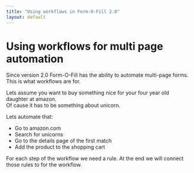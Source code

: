 ```yaml
---
title: "Using workflows in Form-O-Fill 2.0"
layout: default
---
```


# Using workflows for multi page automation

Since version 2.0 Form-O-Fill has the ability to automate multi-page forms.  
This is what workflows are for.

Lets assume you want to buy something nice for your four year old daughter at amazon.  
Of cause it has to be something about unicorn.

Lets automate that:

- Go to amazon.com
- Search for unicorns
- Go to the details page of the first match
- Add the product to the shopping cart

For each step of the workflow we need a rule. At the end we will connect those rules to for the workflow.

